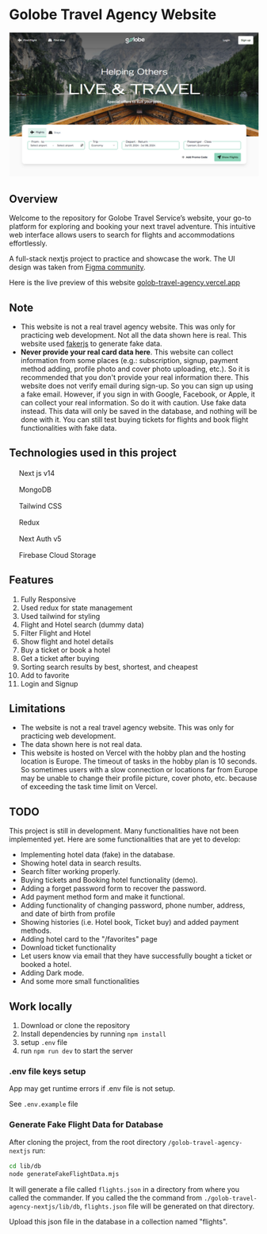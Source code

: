 # Golobe Travel Agency Website

![Home Screen Golobe Travel Agency](/preview.jpg)

## Overview

Welcome to the repository for Golobe Travel Service’s website, your go-to platform for exploring and booking your next travel adventure. This intuitive web interface allows users to search for flights and accommodations effortlessly.

A full-stack nextjs project to practice and showcase the work. The UI design was taken from [Figma community](https://www.figma.com/community/file/1182308758714734501/golobe-travel-agency-website).

Here is the live preview of this website [golob-travel-agency.vercel.app](https://golob-travel-agency.vercel.app)

## Note

- This website is not a real travel agency website. This was only for practicing web development. Not all the data shown here is real. This website used [fakerjs](https://fakerjs.dev/) to generate fake data.
- **Never provide your real card data here**. This website can collect information from some places (e.g.: subscription, signup, payment method adding, profile photo and cover photo uploading, etc.). So it is recommended that you don't provide your real information there. This website does not verify email during sign-up. So you can sign up using a fake email. However, if you sign in with Google, Facebook, or Apple, it can collect your real information. So do it with caution. Use fake data instead. This data will only be saved in the database, and nothing will be done with it. You can still test buying tickets for flights and book flight functionalities with fake data.

## Technologies used in this project

<img src="https://nextjs.org/favicon.ico" width="16" height="16"> Next js v14

<img src="https://www.mongodb.com/assets/images/global/favicon.ico" width="16" height="16"> MongoDB

<img src="https://tailwindcss.com/favicons/favicon-32x32.png?v=3" width="16" height="16"> Tailwind CSS

<img src="https://redux.js.org/img/favicon/favicon.ico" width="16" height="16"> Redux

<img src="https://authjs.dev/favicon-32x32.png" width="16" height="16"> Next Auth v5

<img src="https://www.gstatic.com/mobilesdk/240501_mobilesdk/firebase_96dp.png" width="16" height="16"> Firebase Cloud Storage

## Features

1. Fully Responsive
2. Used redux for state management
3. Used tailwind for styling
4. Flight and Hotel search (dummy data)
5. Filter Flight and Hotel
6. Show flight and hotel details
7. Buy a ticket or book a hotel
8. Get a ticket after buying
9. Sorting search results by best, shortest, and cheapest
10. Add to favorite
11. Login and Signup

## Limitations

- The website is not a real travel agency website. This was only for practicing web development.
- The data shown here is not real data.
- This website is hosted on Vercel with the hobby plan and the hosting location is Europe. The timeout of tasks in the hobby plan is 10 seconds. So sometimes users with a slow connection or locations far from Europe may be unable to change their profile picture, cover photo, etc. because of exceeding the task time limit on Vercel.

## TODO

This project is still in development. Many functionalities have not been implemented yet. Here are some functionalities that are yet to develop:

- Implementing hotel data (fake) in the database.
- Showing hotel data in search results.
- Search filter working properly.
- Buying tickets and Booking hotel functionality (demo).
- Adding a forget password form to recover the password.
- Add payment method form and make it functional.
- Adding functionality of changing password, phone number, address, and date of birth from profile
- Showing histories (i.e. Hotel book, Ticket buy) and added payment methods.
- Adding hotel card to the "/favorites" page
- Download ticket functionality
- Let users know via email that they have successfully bought a ticket or booked a hotel.
- Adding Dark mode.
- And some more small functionalities

## Work locally

1. Download or clone the repository
2. Install dependencies by running `npm install`
3. setup `.env` file
4. run `npm run dev` to start the server

### .env file keys setup

App may get runtime errors if .env file is not setup.

See `.env.example` file

### Generate Fake Flight Data for Database

After cloning the project, from the root directory `/golob-travel-agency-nextjs` run:

```bash
cd lib/db
node generateFakeFlightData.mjs
```
It will generate a file called `flights.json` in a directory from where you called the commander. If you called the the command from  `./golob-travel-agency-nextjs/lib/db`, `flights.json` file will be generated on that directory.

Upload this json file in the database in a collection named "flights".